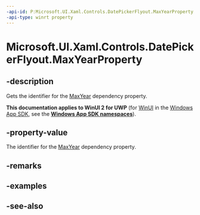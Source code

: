 ```yaml
---
-api-id: P:Microsoft.UI.Xaml.Controls.DatePickerFlyout.MaxYearProperty
-api-type: winrt property
---
```


<!-- Property syntax
public Windows.UI.Xaml.DependencyProperty MaxYearProperty { get; }
-->

# Microsoft.UI.Xaml.Controls.DatePickerFlyout.MaxYearProperty

## -description
Gets the identifier for the [MaxYear](datepickerflyout_maxyear.md) dependency property.

**This documentation applies to WinUI 2 for UWP** (for [WinUI](/windows/apps/winui/winui3/) in the [Windows App SDK](/windows/apps/windows-app-sdk/), see the **[Windows App SDK namespaces](/windows/windows-app-sdk/api/winrt/)**).

## -property-value
The identifier for the [MaxYear](datepickerflyout_maxyear.md) dependency property.

## -remarks

## -examples

## -see-also
